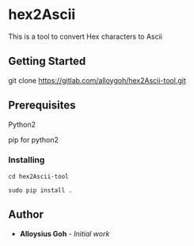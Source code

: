 # hex2Ascii

This is a tool to convert Hex characters to Ascii

## Getting Started
git clone https://gitlab.com/alloygoh/hex2Ascii-tool.git

## Prerequisites

Python2

pip for python2

### Installing
```cd hex2Ascii-tool```

```sudo pip install .```

## Author
* **Alloysius Goh** - *Initial work* 
